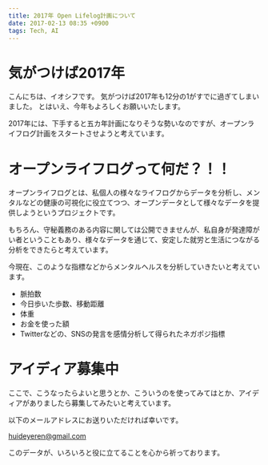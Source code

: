 ```yaml
---
title: 2017年 Open Lifelog計画について
date: 2017-02-13 08:35 +0900
tags: Tech, AI
---
```


# 気がつけば2017年

こんにちは、イオシフです。
気がつけば2017年も12分の1がすでに過ぎてしまいました。
とはいえ、今年もよろしくお願いいたします。

2017年には、下手すると五カ年計画になりそうな勢いなのですが、オープンライフログ計画をスタートさせようと考えています。

# オープンライフログって何だ？！！

オープンライフログとは、私個人の様々なライフログからデータを分析し、メンタルなどの健康の可視化に役立てつつ、オープンデータとして様々なデータを提供しようというプロジェクトです。

もちろん、守秘義務のある内容に関しては公開できませんが、私自身が発達障がい者ということもあり、様々なデータを通じて、安定した就労と生活につながる分析をできたらと考えています。

今現在、このような指標などからメンタルヘルスを分析していきたいと考えています。

- 脈拍数
- 今日歩いた歩数、移動距離
- 体重
- お金を使った額
- Twitterなどの、SNSの発言を感情分析して得られたネガポジ指標

# アイディア募集中

ここで、こうなったらよいと思うとか、こういうのを使ってみてはとか、アイディアがありましたら募集してみたいと考えています。

以下のメールアドレスにお送りいただければ幸いです。

huideyeren@gmail.com

このデータが、いろいろと役に立てることを心から祈っております。
